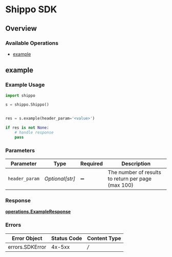# Shippo SDK


## Overview

### Available Operations

* [example](#example)

## example

### Example Usage

```python
import shippo

s = shippo.Shippo()


res = s.example(header_param='<value>')

if res is not None:
    # handle response
    pass

```

### Parameters

| Parameter                                          | Type                                               | Required                                           | Description                                        |
| -------------------------------------------------- | -------------------------------------------------- | -------------------------------------------------- | -------------------------------------------------- |
| `header_param`                                     | *Optional[str]*                                    | :heavy_minus_sign:                                 | The number of results to return per page (max 100) |


### Response

**[operations.ExampleResponse](../../models/operations/exampleresponse.md)**
### Errors

| Error Object    | Status Code     | Content Type    |
| --------------- | --------------- | --------------- |
| errors.SDKError | 4x-5xx          | */*             |
